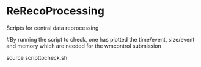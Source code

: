 # ReRecoProcessing
Scripts for central data reprocessing



#By running the script to check, one has plotted the time/event, size/event and memory which are needed for the wmcontrol submission

source scripttocheck.sh
